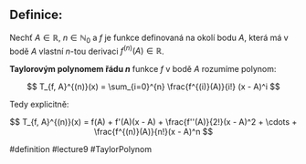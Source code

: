 ## Definice: 

Nechť $A \in \mathbb{R}$, $n \in \mathbb{N}_0$ a $f$ je funkce definovaná na okolí bodu $A$, která má v bodě $A$ vlastní $n$-tou derivaci $f^{(n)}(A) \in \mathbb{R}$.

**Taylorovým polynomem řádu $n$** funkce $f$ v bodě $A$ rozumíme polynom:

$$
T_{f, A}^{(n)}(x) = \sum_{i=0}^{n} \frac{f^{(i)}(A)}{i!} (x - A)^i
$$

Tedy explicitně:

$$
T_{f, A}^{(n)}(x) = f(A) + f'(A)(x - A) + \frac{f''(A)}{2!}(x - A)^2 + \cdots + \frac{f^{(n)}(A)}{n!}(x - A)^n
$$




#definition #lecture9 #TaylorPolynom

